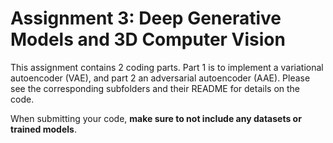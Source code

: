 # Assignment 3: Deep Generative Models and 3D Computer Vision

This assignment contains 2 coding parts. Part 1 is to implement a variational autoencoder (VAE), and part 2 an adversarial autoencoder (AAE). Please see the corresponding subfolders and their README for details on the code.

When submitting your code, __make sure to not include any datasets or trained models__.
